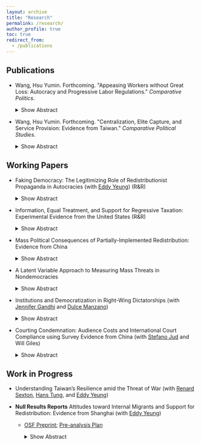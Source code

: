 ```yaml
---
layout: archive
title: "Research"
permalink: /research/
author_profile: true
toc: true
redirect_from:
  - /publications
---
```


## Publications

* Wang, Hsu Yumin. Forthcoming. "Appeasing Workers without Great Loss: Autocracy and Progressive Labor Regulations." _Comparative Politics_.

    <details>
      <summary>Show Abstract</summary>

      Under what conditions would dictators enact labor legislation that protects workers? Conventional wisdom suggests that heightened mass discontent propels dictators to make policy concessions to buy off revolutionary threats. However, a more protective labor law may decrease elites' economic benefits and thus loyalty to the incumbent regime. I argue that limited judicial independence helps dictators control distributional outcomes of the law and therefore better respond to the twin challenges magnified by labor reforms. I test this argument by conducting a time-series cross-sectional analysis covering 68 autocracies from 1970 to 2008. I then offer an illustrative case from the 2008 Labor Contract Law in China to illuminate how a dependent judiciary provides autocrats with more leeway to balance the interests of elites and the masses. This paper sheds light on authoritarian survival strategies in the shadow of distributive tensions.
    </details>
    
    
* Wang, Hsu Yumin. Forthcoming. "Centralization, Elite Capture, and Service Provision: Evidence from Taiwan." _Comparative Political Studies_.

    <details>
      <summary>Show Abstract</summary>

      Much recent work has debated the effect of decentralization on service provision, its underlying mechanisms, and the tradeoff between responsiveness and elite capture. This study contributes to that debate by investigating a rare partial rollout of institutional change that reversed administrative, fiscal, and political decentralization in Taiwan. Utilizing a difference-in-differences design, I find that centralization, on average, decreases public goods provision by roughly 40% of a within-unit standard deviation. Additional evidence related to mechanisms suggests that the loss of proximity and accountability in service delivery after centralization can be critical. The effect heterogeneity results do not constitute strong evidence that centralization significantly improves service provision in areas with higher levels of local elite capture. These findings highlight the importance of decentralization's responsiveness advantages in improving local service provision and advance the policy debate on local institutional choice.
    </details>



## Working Papers

* Faking Democracy: The Legitimizing Role of Redistributionist Propaganda in Autocracies (with [Eddy Yeung](https://eddy-yeung.github.io/)) (R&R)

    <details>
      <summary>Show Abstract</summary>

      Autocrats often produce and disseminate propaganda to boast about their redistributive efforts. Why is such propaganda so prevalent in autocracies? We propose a novel explanation to account for this phenomenon: redistributionist propaganda helps autocrats create and consolidate a façade of democracy. Our argument is premised on nuanced understandings of democracy among the masses: many citizens do not hold a strict, procedural view of democracy; instead, they often understand democracy through the lens of social equity. Taking advantage of such nuanced understandings of democracy, autocrats can then deploy redistributionist propaganda to manipulate public opinion on how ``equity-promoting''---and therefore how ``democracy-promoting''---the regime is. To evaluate our argument, we first demonstrate with extensive cross-national survey data that perceived social equity strongly predicts perceived democratic legitimacy among the mass public. We then probe the causal impact of redistributionist propaganda by using an original survey experiment that exploits real-world propaganda material in China, where redistributionist propaganda is widespread under President Xi. This registered report outlines our argument and preregisters our hypotheses, estimation strategies, and inferential rules for the survey experiment. We also discuss the contributions and implications of our study.
    </details>

* Information, Equal Treatment, and Support for Regressive Taxation: Experimental Evidence from the United States (R&R)

    <details>
      <summary>Show Abstract</summary>

      Regressive taxation has increasingly played an important role in financing public programs, but current scholarship remains largely silent on the conditions under which people would support such financing strategies. This paper fills this gap by focusing on the United States, where sales taxes account for nearly one-third of state government revenue, and where sales tax ballot measures have received majority support. This paper utilizes an online survey experiment to examine two potential sources of public support for a sales tax increase: equal treatment beliefs (i.e., that all should pay the same tax rate) and a lack of public awareness of the distributive consequences of sales taxes. I find that exposure to information about sales taxes' distributive consequences significantly reduced respondents' support for a sales tax increase, but that equal treatment beliefs had no significant effect on such support. Additional analyses suggest that other-regarding motivations are a plausible mechanism underlying the effects of information provision. These findings shed light on how misperceptions of tax burdens shape support for regressive taxation and have broad implications for the role of fairness beliefs in the formation of tax policy preferences.
    </details>


* Mass Political Consequences of Partially-Implemented Redistribution: Evidence from China

    <details>
      <summary>Show Abstract</summary>

      It is widely recognized that authoritarian rulers can stem mass discontent and garner political support by introducing progressive redistributive programs. However, this characterization often overlooks the reality that many of the programs are partially implemented and may not live up to popular expectations. What is the effect of partially-implemented redistribution (PIR, hereafter) on regime support? This paper answers this question by focusing on China's 2008 Labor Contract Law, whose policy promises are often compromised in the process of judicial enforcement. I argue that the effect of PIR can be decomposed into two components: backlash against unfulfilled expectations and gains over status quo. Through a pre-registered online survey experiment, I offer, to my knowledge, the first experimental test on the effect of PIR. The findings indicate that, for political rulers, PIR does not significantly decrease regime support when compared to the absence of any redistribution measures. Further analysis suggests that partial redistribution, provided it still delivers benefits, can mitigate the backlash resulting from unfulfilled expectations, leading to more mixed and ambivalent attitudes towards the regime among the public. This study contributes to our understanding of the dynamics of authoritarian control and mass political effects of redistribution.

    </details>


* A Latent Variable Approach to Measuring Mass Threats in Nondemocracies

    <details>
      <summary>Show Abstract</summary>

      Mass threat is a critical factor in explaining regime change and various political outcomes of authoritarian politics. However, the literature to date is divided over how to measure it in cross-national research. To measure mass threats, while some prior studies rely on measures related to economic grievances, others emphasize the aspect of organizational capacity of mass mobilization. Moreover, substantial data missingness remains a common problem of the existing measures of mass threats. In this paper, I propose a more comprehensive, latent measure of mass threats in non-democracies that seeks to bridge the divide. Utilizing a Bayesian dynamic latent variable approach, the model synthesizes information on manifest indicators from the two facets, generating time-series cross-sectional data of mass threats covering 122 authoritarian countries from 1960 to 2018. I conduct several checks to demonstrate the validity of the new measure and use it to replicate Svolik’s (2013) central results of the inverted U-shaped relationship between mass threats and military intervention.
    </details>



* Institutions and Democratization in Right-Wing Dictatorships (with [Jennifer Gandhi](https://www.jennifergandhi.com/) and [Dulce Manzano](http://webs.ucm.es/info/socio6ed/main/Fichas%20personal/DulceManzano/DulceManzano.htm))

    <details>
      <summary>Show Abstract</summary>

      How does the ideology and institutional organization of authoritarian regimes affect processes of democratization? Class-based analyses of democratic transitions focus on how the poor mobilize against the rich to press for democratization under right-wing authoritarian regimes (Boix 2003, Acemoglu and Robinson 2006). While these models do much to further our understanding of democratization, they neither empirically verify the uniqueness of their claims for right-wing regimes nor take into account the role of institutions in dictatorships. In this paper, dictatorial institutions are brought to the fore in explaining patterns of regime transitions. Our theory establishes that the effect of these institutions will be conditional on the ideology of the regime. Faced with a high revolutionary threat posed by the poor, right-wing dictatorships endowed with political institutions (political parties and legislature) that enable lower-income sectors to secure redistributive policies are less likely to democratize (and more likely to survive). These institutions serve to maintain redistributive transfers even when the revolutionary threat of the poor diminishes. We provide evidence of these claims using original data on the ideological orientation of all dictatorships during the 1960-2008 period.
    </details>



* Courting Condemnation: Audience Costs and International Court Compliance using Survey Evidence from China (with [Stefano Jud](http://stefanojud.com/) and Will Giles)

    <details>
      <summary>Show Abstract</summary>

      Are international courts effective in changing state behavior and fostering international cooperation? Conventional wisdom suggests that international courts can promote cooperation since governments suffer domestic audience costs from non-compliance. Despite the possibility of audience costs, there are still many governments refusing to comply with decisions of international courts. We argue that this is because unfavorable rulings can spark domestic backlash among citizens against international courts. As a result, non-compliance should increase domestic support, especially amongst highly-nationalistic individuals. We tested the argument using a conjoint survey experiment in China where we exposed respondents to a hypothetical case where the International Court of Justice (ICJ) issued an unfavorable ruling against China. We find that citizens prefer that the Chinese government does not comply with the ruling and these preferences are significantly stronger among individuals with strong nationalist sentiment. The results of our experiment highlight that, contrary to previous literature, international courts may not always induce international cooperation.
    </details>



## Work in Progress

* Understanding Taiwan’s Resilience amid the Threat of War (with [Renard Sexton](https://renardsexton.com/), [Hans Tung](https://homepage.ntu.edu.tw/~hanstung/Home.html), and [Eddy Yeung](https://eddy-yeung.github.io/))

* **Null Results Reports** Attitudes toward Internal Migrants and Support for Redistribution: Evidence from Shanghai (with [Eddy Yeung](https://eddy-yeung.github.io/))
  * [OSF Preprint](https://osf.io/eymhu/); [Pre-analysis Plan](https://osf.io/fg2d6)

    <details>
      <summary>Show Abstract</summary>

      Three mechanisms by which anti-migrant attitudes affect redistribution support are known in the current literature: fiscal burden, welfare chauvinism, and labor market competition. Leveraging the unique context of Shanghai—where internal migrants are often unwelcomed by the locals and where the hukou system is particularly exclusionary in China—we explore how well these existing theories explain the relationship between anti-migrant attitudes and redistribution support among local Shanghainese. We designed a survey experiment that randomly exposed Shanghainese respondents to a prime about (1) fiscal pressure from rural migrants, (2) cultural differences between Shanghainese and rural migrants, or (3) labor market competition threat from rural migrants. Another randomized subset of respondents received a frame about the decreasingly exclusionary nature of Shanghai's hukou system. Respondents across all treatment groups reported statistically insignificant differences in their redistribution support, compared to the baseline attitudes in the pure control group.
    </details>


